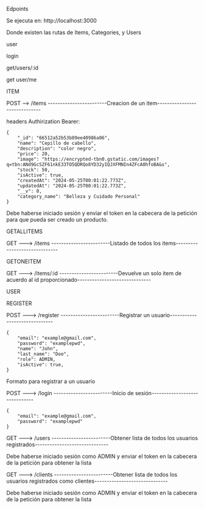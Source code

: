 Edpoints

Se ejecuta en: http://localhost:3000

Donde existen las rutas de Items, Categories, y Users

user 

login

get/users/:id

get user/me

ITEM

POST --> /items ------------------------Creacion de un item------------------------------

headers Authirization Bearer:


    {
        "_id": "66512a52b53b89ee40986a06",
        "name": "Cepillo de cabello",
        "description": "color negro",
        "price": 20,
        "image": "https://encrypted-tbn0.gstatic.com/images?q=tbn:ANd9GcSZF61nkE33TO5QDRQo8YD32yIQJXFMNIn4ZFcA0hfoBA&s",
        "stock": 50,
        "isActive": true,
        "createdAt": "2024-05-25T00:01:22.773Z",
        "updatedAt": "2024-05-25T00:01:22.773Z",
        "__v": 0,
        "category_name": "Belleza y Cuidado Personal"
    }

Debe haberse iniciado sesión y enviar el token en la cabecera de la petición para que pueda ser creado un producto.

GETALLITEMS

GET ---> /items ------------------------Listado de todos los items------------------------------

GETONEITEM

GET ---> /items/:id ------------------------Devuelve un solo item de acuerdo al id proporcionado------------------------------


USER

REGISTER

POST ---> /register ------------------------Registrar un usuario------------------------------

    {
        "email": "example@gmail.com",
        "password": "examplepwd",
        "name": "John",
        "last_name": "Doe",
        "role": ADMIN,
        "isActive": true,
    }
Formato para registrar a un usuario

POST ---> /login ------------------------Inicio de sesión------------------------------

    {
        "email": "example@gmail.com",
        "password": "examplepwd"
    }

GET ---> /users ------------------------Obtener lista de todos los usuarios registrados------------------------------

Debe haberse iniciado sesión como ADMIN y enviar el token en la cabecera de la petición para obtener la lista

GET ---> /clients ------------------------Obtener lista de todos los usuarios registrados como clientes------------------------------

Debe haberse iniciado sesión como ADMIN y enviar el token en la cabecera de la petición para obtener la lista





